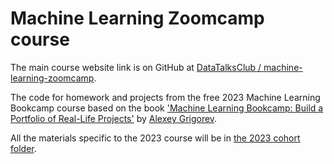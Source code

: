 # Machine Learning Zoomcamp course

The main course website link is on GitHub at [DataTalksClub / machine-learning-zoomcamp](https://github.com/DataTalksClub/machine-learning-zoomcamp).

The code for homework and projects from the free 2023 Machine Learning Bookcamp course based on the book ['Machine Learning Bookcamp: Build a Portfolio of Real-Life Projects'](https://www.amazon.co.uk/Machine-Learning-Bookcamp-Portfolio-Real-Life/dp/1617296813/ref=tmm_pap_swatch_0?_encoding=UTF8&sr) by [Alexey Grigorev](https://github.com/alexeygrigorev).

All the materials specific to the 2023 course will be in [the 2023 cohort folder](https://github.com/DataTalksClub/machine-learning-zoomcamp/blob/master/cohorts/2023).
